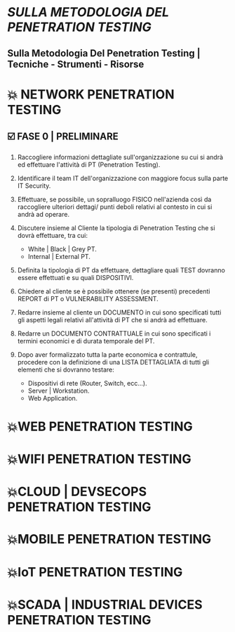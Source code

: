 # *SULLA METODOLOGIA DEL PENETRATION TESTING*

## Sulla Metodologia Del Penetration Testing | Tecniche - Strumenti - Risorse

# :boom: NETWORK PENETRATION TESTING 

## :ballot_box_with_check: FASE 0 |  PRELIMINARE

1. Raccogliere informazioni dettagliate sull'organizzazione su cui si andrà ed effettuare l'attività di PT (Penetration Testing).
2. Identificare il team IT dell'organizzazione con maggiore focus sulla parte IT Security.
3. Effettuare, se possibile, un sopralluogo FISICO nell'azienda così da raccogliere ulteriori dettagi/ punti deboli relativi al contesto in cui si andrà ad operare.
4. Discutere insieme al Cliente la tipologia di Penetration Testing che si dovrà effettuare, tra cui:

      - White | Black | Grey PT.
      - Internal | External PT.
      
5. Definita la tipologia di PT da effettuare, dettagliare quali TEST dovranno essere effettuati e su quali DISPOSITIVI.
6. Chiedere al cliente se è possibile ottenere (se presenti) precedenti REPORT di PT o VULNERABILITY ASSESSMENT.
7. Redarre insieme al cliente un DOCUMENTO in cui sono specificati tutti gli aspetti legali relativi all'attività di PT che si andrà ad effettuare.
8. Redarre un DOCUMENTO CONTRATTUALE in cui sono specificati i termini economici e di durata temporale del PT.
9. Dopo aver formalizzato tutta la parte economica e contrattule, procedere con la definizione di una LISTA DETTAGLIATA di tutti gli elementi che si dovranno testare:

      - Dispositivi di rete (Router, Switch, ecc...).
      - Server | Workstation.
      - Web Application.





# :boom:WEB PENETRATION TESTING 

# :boom:WIFI PENETRATION TESTING 

# :boom:CLOUD | DEVSECOPS PENETRATION TESTING 

# :boom:MOBILE PENETRATION TESTING 

# :boom:IoT PENETRATION TESTING 

# :boom:SCADA | INDUSTRIAL DEVICES PENETRATION TESTING 




